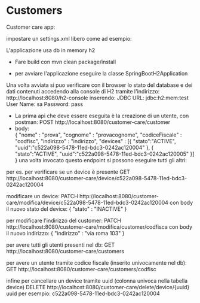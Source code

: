 # Customers
Customer care app:

impostare un settings.xml libero come ad esempio:

<?xml version="1.0" encoding="UTF-8"?>
<settings xsi:schemaLocation="http://maven.apache.org/SETTINGS/1.1.0 http://maven.apache.org/xsd/settings-1.1.0.xsd" xmlns="http://maven.apache.org/SETTINGS/1.1.0"
xmlns:xsi="http://www.w3.org/2001/XMLSchema-instance">
</settings>

L'applicazione usa db in memory h2

- Fare build con mvn clean package/install

- per avviare l'applicazione eseguire la classe SpringBootH2Application

Una volta avviata si puo verificare con il browser lo stato del database e dei dati contenuti
accedendo alla console di H2 tramite l'indirizzo: http://localhost:8080/h2-console
inserendo:
JDBC URL: jdbc:h2:mem:test
User Name: sa
Password: pass


- La prima api che deve essere eseguita è la creazione di un utente, con postman:
POST http://localhost:8080/customer-care/customer 
- body:   
{
  "nome" : "prova",
  "cognome" : "provacognome",
  "codiceFiscale" : "codfisc",
  "indirizzo" : "indirizzo",
  "devices" : [{
  "stato":"ACTIVE",
  "uuid":"c522a098-5478-11ed-bdc3-0242ac120004"
  }, {
  "stato":"ACTIVE",
  "uuid":"c522a098-5478-11ed-bdc3-0242ac120005"
  }]
}
una volta invocato questo endpoint si possono eseguire tutti gli altri:

per es. per verificare se un device è presente
GET http://localhost:8080/customer-care/device/c522a098-5478-11ed-bdc3-0242ac120004

modificare un device:
PATCH http://localhost:8080/customer-care/modifica/device/c522a098-5478-11ed-bdc3-0242ac120004
con body il nuovo stato del device:
{
"stato" : "INACTIVE"
}

per modificare l'indirizzo del customer:
PATCH http://localhost:8080/customer-care/modifica/customer/codfisca
con body il nuovo indirizzo:
{
"indirizzo" : "via roma 103"
}


per avere tutti gli utenti presenti nel db:
GET http://localhost:8080/customer-care/customers

per avere un utente tramite codice fiscale (inserito univocamente nel db):
GET http://localhost:8080/customer-care/customers/codfisc

infine per cancellare un device tramite uuid (colonna univoca nella tabella device)
DELETE http://localhost:8080/customer-care/delete/device/{uuid}    uuid per esempio: c522a098-5478-11ed-bdc3-0242ac120004












